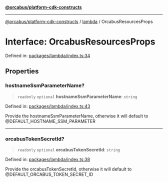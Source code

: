 [**@orcabus/platform-cdk-constructs**](../../../../README.md)

***

[@orcabus/platform-cdk-constructs](../../../../README.md) / [lambda](../README.md) / OrcabusResourcesProps

# Interface: OrcabusResourcesProps

Defined in: [packages/lambda/index.ts:34](https://github.com/OrcaBus/platform-cdk-constructs/blob/eb710b2f105d22a64c8abea3b2245773c2378377/packages/lambda/index.ts#L34)

## Properties

### hostnameSsmParameterName?

> `readonly` `optional` **hostnameSsmParameterName**: `string`

Defined in: [packages/lambda/index.ts:43](https://github.com/OrcaBus/platform-cdk-constructs/blob/eb710b2f105d22a64c8abea3b2245773c2378377/packages/lambda/index.ts#L43)

Provide the hostnameSsmParameterName, otherwise it will default to @DEFAULT_HOSTNAME_SSM_PARAMETER

***

### orcabusTokenSecretId?

> `readonly` `optional` **orcabusTokenSecretId**: `string`

Defined in: [packages/lambda/index.ts:38](https://github.com/OrcaBus/platform-cdk-constructs/blob/eb710b2f105d22a64c8abea3b2245773c2378377/packages/lambda/index.ts#L38)

Provide the orcabusTokenSecretId, otherwise it will default to @DEFAULT_ORCABUS_TOKEN_SECRET_ID
